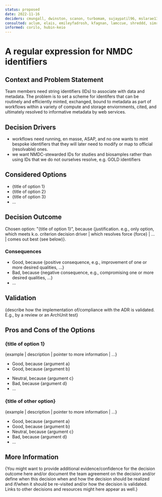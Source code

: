 ```yaml
---
status: proposed
date: 2022-11-16
deciders: cmungall, dwinston, scanon, turbomam, sujaypatil96, mslarae13, pkalita-lbl
consulted: aclum, elais, emileyfadrosh, kfagnan, lamccue, shreddd, simroux
informed: corilo, hubin-keio
---
```

# A regular expression for NMDC identifiers

## Context and Problem Statement

Team members need string identifiers (IDs) to associate with data and metadata.
The problem is to set a scheme for identifers that can be routinely and efficiently minted, exchanged, bound to metadata as part of workflows within a variety of compute and storage enviornments, cited, and ultimately resolved to informative metadata by web services.

<!-- This is an optional element. Feel free to remove. -->
## Decision Drivers

* workflows need running, en masse, ASAP, and no one wants to mint bespoke identifiers that they will later need to modify or map to official (resolvable) ones.
* we want NMDC-stewarded IDs for studies and biosamples rather than using IDs that we do not ourselves resolve, e.g. GOLD identifiers 

## Considered Options

* {title of option 1}
* {title of option 2}
* {title of option 3}
* … <!-- numbers of options can vary -->

## Decision Outcome

Chosen option: "{title of option 1}", because
{justification. e.g., only option, which meets k.o. criterion decision driver | which resolves force {force} | … | comes out best (see below)}.

<!-- This is an optional element. Feel free to remove. -->
### Consequences

* Good, because {positive consequence, e.g., improvement of one or more desired qualities, …}
* Bad, because {negative consequence, e.g., compromising one or more desired qualities, …}
* … <!-- numbers of consequences can vary -->

<!-- This is an optional element. Feel free to remove. -->
## Validation

{describe how the implementation of/compliance with the ADR is validated. E.g., by a review or an ArchUnit test}

<!-- This is an optional element. Feel free to remove. -->
## Pros and Cons of the Options

### {title of option 1}

<!-- This is an optional element. Feel free to remove. -->
{example | description | pointer to more information | …}

* Good, because {argument a}
* Good, because {argument b}
<!-- use "neutral" if the given argument weights neither for good nor bad -->
* Neutral, because {argument c}
* Bad, because {argument d}
* … <!-- numbers of pros and cons can vary -->

### {title of other option}

{example | description | pointer to more information | …}

* Good, because {argument a}
* Good, because {argument b}
* Neutral, because {argument c}
* Bad, because {argument d}
* …

<!-- This is an optional element. Feel free to remove. -->
## More Information

{You might want to provide additional evidence/confidence for the decision outcome here and/or
 document the team agreement on the decision and/or
 define when this decision when and how the decision should be realized and if/when it should be re-visited and/or
 how the decision is validated.
 Links to other decisions and resources might here appear as well.}
